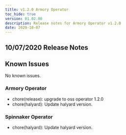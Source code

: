 ```yaml
---
title: v1.2.0 Armory Operator
toc_hide: true
version: 01.02.00
description: Release notes for Armory Operator v1.2.0
date: 2020-10-07
---
```


## 10/07/2020 Release Notes

## Known Issues
No known issues.

### Armory Operator

* chore(release): upgrade to oss operator 1.2.0
* chore(halyard): Update halyard version.

### Spinnaker Operator

* chore(halyard): Update halyard version.